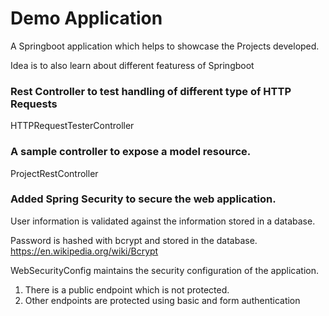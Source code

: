 # Demo Application

A Springboot application which helps to showcase the Projects developed.

Idea is to also learn about different featuress of Springboot

### Rest Controller to test handling of different type of HTTP Requests

HTTPRequestTesterController 

### A sample controller to expose a model resource.

ProjectRestController

### Added Spring Security to secure the web application.

User information is validated against the information stored in a database.

Password is hashed with bcrypt and stored in the database.
https://en.wikipedia.org/wiki/Bcrypt

WebSecurityConfig maintains the security configuration of the application.

1. There is a public endpoint which is not protected.
2. Other endpoints are protected using basic and form authentication



